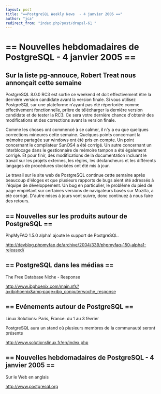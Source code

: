 ```yaml
---
layout: post
title: "==PostgreSQL Weekly News  - 4 janvier 2005 =="
author: "jca"
redirect_from: "index.php?post/drupal-61 "
---
```



<p></p>

<!--more-->


<h1>== Nouvelles hebdomadaires de PostgreSQL  - 4 janvier 2005 ==</h1>

<h2>Sur la liste pg-annouce, Robert Treat nous annonçait cette semaine</h2>

<p>

PostgreSQL 8.0.0 RC3 est sortie ce weekend et doit effectivement être la dernière version candidate avant la version finale. Si vous utilisez PostgreSQL sur une plateforme n'ayant pas été répertoriée comme effectivement fonctionnelle, prière de télécharger la dernière version candidate et de tester la RC3. Ce sera votre dernière chance d'obtenir des modifications et des corrections avant la version finale.

</p>

<p>

Comme les choses ont commencé à se calmer, il n'y a eu que quelques corrections mineures cette semaine. Quelques points concernant la mémoire partagée sur windows ont été pris en compte. Un point concernant le compilateur SunOS4 a été corrigé. Un autre concernant un interblocage dans le gestionnaire de mémoire tampon a été également corrigé. Et pour finir, des modifications de la documentation incluant le travail sur les projets externes, les règles, les déclancheurs et les différents langages de procédures stockées ont été mis à jour.

</p>

<p>

Le travail sur le site web de PostgreSQL continue cette semaine après beaucoup d'éloges et que plusieurs rapports de bugs aient été adressés à l'équipe de développement. Un bug en particulier, le problème du pied de page empiétant sur certaines versions de navigateurs basés sur Mozilla, a été corrigé. D'autre mises à jours vont suivre, donc continuez à nous faire des retours.

</p>

<h2>== Nouvelles sur les produits autour de PostgreSQL ==</h2>

<p>

PhpMyFAQ 1.5.0 alpha1 ajoute le support de PostgreSQL. <br />

<a href="http://devblog.phpmyfaq.de/archive/2004/339/phpmyfaq-150-alpha1-released/">http://devblog.phpmyfaq.de/archive/2004/339/phpmyfaq-150-alpha1-released/</a>

</p>

<h2>== PostgreSQL dans les médias ==</h2>

<p>

The Free Database Niche - Response<br />

<a href="http://www.ibphoenix.com/main.nfs?a=ibphoenix&amp;page=ibp_conputerwoche_response">http://www.ibphoenix.com/main.nfs?a=ibphoenix&amp;page=ibp_conputerwoche_response</a>

</p>

<h2>== Evénements autour de PostgreSQL ==</h2>

<p>

Linux Solutions: Paris, France: du 1 au 3 février<br />

PostgreSQL aura un stand où plusieurs membres de la communauté seront présents<br />

<a href="http://www.solutionslinux.fr/en/index.php">http://www.solutionslinux.fr/en/index.php</a>

</p>

<h2>== Nouvelles hebdomadaires de PostgreSQL - 4 janvier 2005 ==</h2>

<p>

Sur le Web en anglais<br />

<a href="http://www.postgresql.org">http://www.postgresql.org</a>

</p>